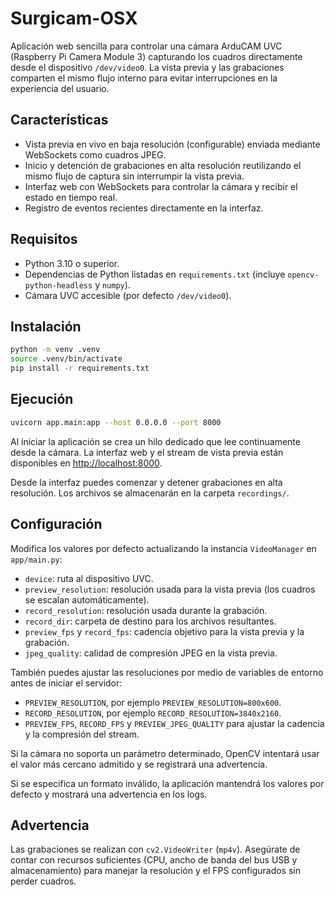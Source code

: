 # Surgicam-OSX

Aplicación web sencilla para controlar una cámara ArduCAM UVC (Raspberry Pi Camera Module 3) capturando los cuadros directamente desde el dispositivo `/dev/video0`. La vista previa y las grabaciones comparten el mismo flujo interno para evitar interrupciones en la experiencia del usuario.

## Características

- Vista previa en vivo en baja resolución (configurable) enviada mediante WebSockets como cuadros JPEG.
- Inicio y detención de grabaciones en alta resolución reutilizando el mismo flujo de captura sin interrumpir la vista previa.
- Interfaz web con WebSockets para controlar la cámara y recibir el estado en tiempo real.
- Registro de eventos recientes directamente en la interfaz.

## Requisitos

- Python 3.10 o superior.
- Dependencias de Python listadas en `requirements.txt` (incluye `opencv-python-headless` y `numpy`).
- Cámara UVC accesible (por defecto `/dev/video0`).

## Instalación

```bash
python -m venv .venv
source .venv/bin/activate
pip install -r requirements.txt
```

## Ejecución

```bash
uvicorn app.main:app --host 0.0.0.0 --port 8000
```

Al iniciar la aplicación se crea un hilo dedicado que lee continuamente desde la cámara. La interfaz web y el stream de vista previa están disponibles en [http://localhost:8000](http://localhost:8000).

Desde la interfaz puedes comenzar y detener grabaciones en alta resolución. Los archivos se almacenarán en la carpeta `recordings/`.

## Configuración

Modifica los valores por defecto actualizando la instancia `VideoManager` en `app/main.py`:

- `device`: ruta al dispositivo UVC.
- `preview_resolution`: resolución usada para la vista previa (los cuadros se escalan automáticamente).
- `record_resolution`: resolución usada durante la grabación.
- `record_dir`: carpeta de destino para los archivos resultantes.
- `preview_fps` y `record_fps`: cadencia objetivo para la vista previa y la grabación.
- `jpeg_quality`: calidad de compresión JPEG en la vista previa.

También puedes ajustar las resoluciones por medio de variables de entorno antes de iniciar el servidor:

- `PREVIEW_RESOLUTION`, por ejemplo `PREVIEW_RESOLUTION=800x600`.
- `RECORD_RESOLUTION`, por ejemplo `RECORD_RESOLUTION=3840x2160`.
- `PREVIEW_FPS`, `RECORD_FPS` y `PREVIEW_JPEG_QUALITY` para ajustar la cadencia y la compresión del stream.

Si la cámara no soporta un parámetro determinado, OpenCV intentará usar el valor más cercano admitido y se registrará una advertencia.

Si se especifica un formato inválido, la aplicación mantendrá los valores por defecto y mostrará una advertencia en los logs.

## Advertencia

Las grabaciones se realizan con `cv2.VideoWriter` (`mp4v`). Asegúrate de contar con recursos suficientes (CPU, ancho de banda del bus USB y almacenamiento) para manejar la resolución y el FPS configurados sin perder cuadros.
